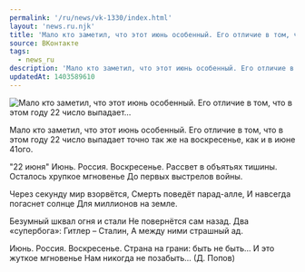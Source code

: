 ```yaml
---
permalink: '/ru/news/vk-1330/index.html'
layout: 'news.ru.njk'
title: 'Мало кто заметил, что этот июнь особенный. Его отличие в том, что в этом году 22 число выпадает'
source: ВКонтакте
tags:
  - news_ru
description: 'Мало кто заметил, что этот июнь особенный. Его отличие в том, что в этом году 22 число выпадает…'
updatedAt: 1403589610
---
```

![Мало кто заметил, что этот июнь особенный. Его отличие в том, что в этом году 22 число выпадает…](https://sun9-54.userapi.com/impf/vFHLCvzMb7t7FDnIpMpyT_CsQHiuoO_R80OxwQ/PLcPNILGZSw.jpg?size=500x400&quality=96&proxy=1&sign=4076527ed291291b30bf880428b015bf&c_uniq_tag=NB7NMNtCX_aovuI2srO4zH_CthHEzBd6UycXyPAN_BA&type=album)

Мало кто заметил, что этот июнь особенный. Его отличие в том, что в этом году 22 число выпадает точно так же на воскресенье, как и в июне 41ого.

"22 июня"
Июнь. Россия. Воскресенье.
Рассвет в объятьях тишины.
Осталось хрупкое мгновенье
До первых выстрелов войны.

Через секунду мир взорвётся,
Смерть поведёт парад-алле,
И навсегда погаснет солнце
Для миллионов на земле.

Безумный шквал огня и стали
Не повернётся сам назад.
Два «супербога»: Гитлер – Сталин,
А между ними страшный ад.

Июнь. Россия. Воскресенье.
Страна на грани: быть не быть…
И это жуткое мгновенье
Нам никогда не позабыть…
(Д. Попов)
